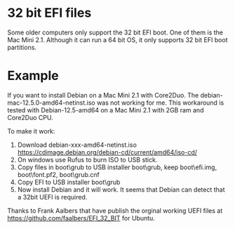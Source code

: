 # 32 bit EFI files

Some older computers only support the 32 bit EFI boot.
One of them is the Mac Mini 2.1. Although it can run a 64 bit OS,
it only supports 32 bit EFI boot partitions.

# Example
If you want to install Debian on a Mac Mini 2.1 with Core2Duo.
The debian-mac-12.5.0-amd64-netinst.iso was not working for me.
This workaround is tested with Debian-12.5-amd64 on a Mac Mini 2.1 with 2GB ram and Core2Duo CPU.

To make it work:
1. Download debian-xxx-amd64-netinst.iso https://cdimage.debian.org/debian-cd/current/amd64/iso-cd/
2. On windows use Rufus to burn ISO to USB stick.
3. Copy files in boot\grub to USB installer boot\grub, keep boot\efi.img, boot\font.pf2, boot\grub.cnf
4. Copy EFI to  USB installer boot\grub
5. Now install Debian and it will work. It seems that Debian can detect that a 32bit UEFI is required.


Thanks to Frank Aalbers that have publish the orginal working UEFI files at https://github.com/faalbers/EFI_32_BIT for Ubuntu.


